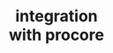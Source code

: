 ---
id: 'banner-222'
title: 'integration    <br/>with procore'
excerpt: >
  Seamlessly integrate with Procore's construction management software, enhancing project coordination and streamlining workflows
path: '/projects'
dataCount: '02'
dynamicClassName: 'item primary__bg'
---